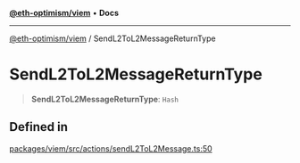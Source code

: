 [**@eth-optimism/viem**](../README.md) • **Docs**

***

[@eth-optimism/viem](../README.md) / SendL2ToL2MessageReturnType

# SendL2ToL2MessageReturnType

> **SendL2ToL2MessageReturnType**: `Hash`

## Defined in

[packages/viem/src/actions/sendL2ToL2Message.ts:50](https://github.com/ethereum-optimism/ecosystem/blob/13a9597363979821622ee318a8281c7048f1a00b/packages/viem/src/actions/sendL2ToL2Message.ts#L50)
